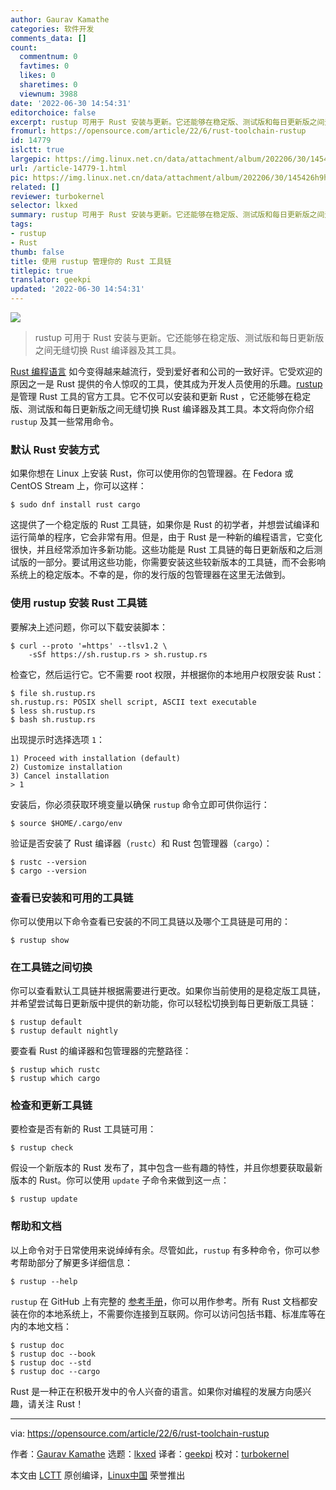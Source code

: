 ```yaml
---
author: Gaurav Kamathe
categories: 软件开发
comments_data: []
count:
  commentnum: 0
  favtimes: 0
  likes: 0
  sharetimes: 0
  viewnum: 3988
date: '2022-06-30 14:54:31'
editorchoice: false
excerpt: rustup 可用于 Rust 安装与更新。它还能够在稳定版、测试版和每日更新版之间无缝切换 Rust 编译器及其工具。
fromurl: https://opensource.com/article/22/6/rust-toolchain-rustup
id: 14779
islctt: true
largepic: https://img.linux.net.cn/data/attachment/album/202206/30/145426h9he5z111149ctcj.jpg
url: /article-14779-1.html
pic: https://img.linux.net.cn/data/attachment/album/202206/30/145426h9he5z111149ctcj.jpg.thumb.jpg
related: []
reviewer: turbokernel
selector: lkxed
summary: rustup 可用于 Rust 安装与更新。它还能够在稳定版、测试版和每日更新版之间无缝切换 Rust 编译器及其工具。
tags:
- rustup
- Rust
thumb: false
title: 使用 rustup 管理你的 Rust 工具链
titlepic: true
translator: geekpi
updated: '2022-06-30 14:54:31'
---
```


![](/data/attachment/album/202206/30/145426h9he5z111149ctcj.jpg)



> 
> rustup 可用于 Rust 安装与更新。它还能够在稳定版、测试版和每日更新版之间无缝切换 Rust 编译器及其工具。
> 
> 
> 


[Rust 编程语言](https://www.rust-lang.org/) 如今变得越来越流行，受到爱好者和公司的一致好评。它受欢迎的原因之一是 Rust 提供的令人惊叹的工具，使其成为开发人员使用的乐趣。[rustup](https://github.com/rust-lang/rustup) 是管理 Rust 工具的官方工具。它不仅可以安装和更新 Rust ，它还能够在稳定版、测试版和每日更新版之间无缝切换 Rust 编译器及其工具。本文将向你介绍 `rustup` 及其一些常用命令。


### 默认 Rust 安装方式


如果你想在 Linux 上安装 Rust，你可以使用你的包管理器。在 Fedora 或 CentOS Stream 上，你可以这样：



```
$ sudo dnf install rust cargo

```

这提供了一个稳定版的 Rust 工具链，如果你是 Rust 的初学者，并想尝试编译和运行简单的程序，它会非常有用。但是，由于 Rust 是一种新的编程语言，它变化很快，并且经常添加许多新功能。这些功能是 Rust 工具链的每日更新版和之后测试版的一部分。要试用这些功能，你需要安装这些较新版本的工具链，而不会影响系统上的稳定版本。不幸的是，你的发行版的包管理器在这里无法做到。


### 使用 rustup 安装 Rust 工具链


要解决上述问题，你可以下载安装脚本：



```
$ curl --proto '=https' --tlsv1.2 \
    -sSf https://sh.rustup.rs > sh.rustup.rs

```

检查它，然后运行它。它不需要 root 权限，并根据你的本地用户权限安装 Rust：



```
$ file sh.rustup.rs
sh.rustup.rs: POSIX shell script, ASCII text executable
$ less sh.rustup.rs
$ bash sh.rustup.rs

```

出现提示时选择选项 `1`：



```
1) Proceed with installation (default)
2) Customize installation
3) Cancel installation
> 1

```

安装后，你必须获取环境变量以确保 `rustup` 命令立即可供你运行：



```
$ source $HOME/.cargo/env

```

验证是否安装了 Rust 编译器（`rustc`）和 Rust 包管理器（`cargo`）：



```
$ rustc --version
$ cargo --version

```

### 查看已安装和可用的工具链


你可以使用以下命令查看已安装的不同工具链以及哪个工具链是可用的：



```
$ rustup show

```

### 在工具链之间切换


你可以查看默认工具链并根据需要进行更改。如果你当前使用的是稳定版工具链，并希望尝试每日更新版中提供的新功能，你可以轻松切换到每日更新版工具链：



```
$ rustup default
$ rustup default nightly

```

要查看 Rust 的编译器和包管理器的完整路径：



```
$ rustup which rustc
$ rustup which cargo

```

### 检查和更新工具链


要检查是否有新的 Rust 工具链可用：



```
$ rustup check

```

假设一个新版本的 Rust 发布了，其中包含一些有趣的特性，并且你想要获取最新版本的 Rust。你可以使用 `update` 子命令来做到这一点：



```
$ rustup update

```

### 帮助和文档


以上命令对于日常使用来说绰绰有余。尽管如此，`rustup` 有多种命令，你可以参考帮助部分了解更多详细信息：



```
$ rustup --help

```

`rustup` 在 GitHub 上有完整的 [参考手册](https://rust-lang.github.io/rustup/)，你可以用作参考。所有 Rust 文档都安装在你的本地系统上，不需要你连接到互联网。你可以访问包括书籍、标准库等在内的本地文档：



```
$ rustup doc
$ rustup doc --book
$ rustup doc --std
$ rustup doc --cargo

```

Rust 是一种正在积极开发中的令人兴奋的语言。如果你对编程的发展方向感兴趣，请关注 Rust！




---


via: <https://opensource.com/article/22/6/rust-toolchain-rustup>


作者：[Gaurav Kamathe](https://opensource.com/users/gkamathe) 选题：[lkxed](https://github.com/lkxed) 译者：[geekpi](https://github.com/geekpi) 校对：[turbokernel](https://github.com/turbokernel)


本文由 [LCTT](https://github.com/LCTT/TranslateProject) 原创编译，[Linux中国](https://linux.cn/) 荣誉推出